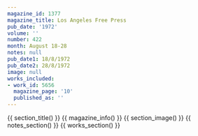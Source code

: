 ```yaml
---
magazine_id: 1377
magazine_title: Los Angeles Free Press
pub_date: '1972'
volume: ''
number: 422
month: August 18-28
notes: null
pub_date1: 18/8/1972
pub_date2: 28/8/1972
image: null
works_included:
- work_id: 5656
  magazine_page: '10'
  published_as: ''
---
```


{{ section_title() }}
{{ magazine_info() }}
{{ section_image() }}
{{ notes_section() }}
{{ works_section() }}
